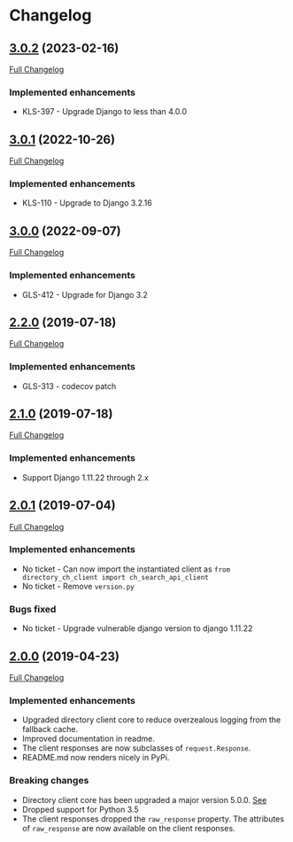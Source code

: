 
# Changelog

## [3.0.2](https://pypi.org/project/directory_ch_client/3.0.2/) (2023-02-16)
[Full Changelog](https://github.com/uktrade/directory-companies-house-search-client/pull/14/files)
### Implemented enhancements
- KLS-397 - Upgrade Django to less than 4.0.0

## [3.0.1](https://pypi.org/project/directory_ch_client/3.0.1/) (2022-10-26)
[Full Changelog](https://github.com/uktrade/directory-companies-house-search-client/pull/13/files)

### Implemented enhancements
- KLS-110 - Upgrade to Django 3.2.16

## [3.0.0](https://pypi.org/project/directory_ch_client/3.0.0/) (2022-09-07)
[Full Changelog](https://github.com/uktrade/directory-companies-house-search-client/pull/12/files)

### Implemented enhancements
- GLS-412 - Upgrade for Django 3.2

## [2.2.0](https://pypi.org/project/directory_ch_client/2.2.0/) (2019-07-18)
[Full Changelog](https://github.com/uktrade/directory-companies-house-search-client/pull/11/files)

### Implemented enhancements
- GLS-313 - codecov patch

## [2.1.0](https://pypi.org/project/directory_ch_client/2.1.0/) (2019-07-18)
[Full Changelog](https://github.com/uktrade/directory-companies-house-search-client/pull/10/files)

### Implemented enhancements
- Support Django 1.11.22 through 2.x

## [2.0.1](https://pypi.org/project/directory_ch_client/2.0.1/) (2019-07-04)
[Full Changelog](https://github.com/uktrade/directory-companies-house-search-client/pull/9/files)

### Implemented enhancements
- No ticket - Can now import the instantiated client as `from directory_ch_client import ch_search_api_client`
- No ticket - Remove `version.py`

### Bugs fixed
- No ticket - Upgrade vulnerable django version to django 1.11.22

## [2.0.0](https://pypi.org/project/directory_ch_client/2.0.0/) (2019-04-23)
[Full Changelog](https://github.com/uktrade/directory-companies-house-search-client/pull/8/files)

### Implemented enhancements

- Upgraded directory client core to reduce overzealous logging from the fallback cache.
- Improved documentation in readme.
- The client responses are now subclasses of `request.Response`.
- README.md now renders nicely in PyPi.

### Breaking changes

- Directory client core has been upgraded a major version 5.0.0. [See](https://github.com/uktrade/directory-client-core/pull/16)
- Dropped support for Python 3.5
- The client responses dropped the `raw_response` property. The attributes of `raw_response` are now available on the client responses.
